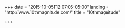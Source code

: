 +++
date = "2015-10-05T12:07:06-05:00"
landing = "http://www.10thmagnitude.com/"
title = "10thmagnitude"

+++
